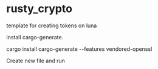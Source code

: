 # rusty_crypto

template for creating tokens on luna

install cargo-generate.

cargo install cargo-generate --features vendored-openssl

Create new file and run

